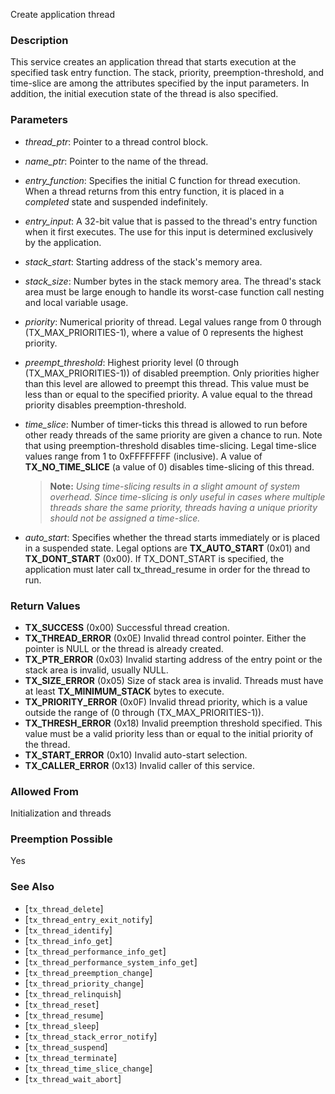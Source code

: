 Create application thread

### Description

This service creates an application thread that starts execution at the specified task entry function. The stack, priority, preemption-threshold, and time-slice are among the attributes specified by the input parameters. In addition, the initial execution state of the thread is also specified.

### Parameters

- *thread_ptr*: Pointer to a thread control block.
- *name_ptr*: Pointer to the name of the thread.
- *entry_function*: Specifies the initial C function for thread execution. When a thread returns from this entry function, it is placed in a *completed* state and suspended indefinitely.
- *entry_input*: A 32-bit value that is passed to the thread's entry function when it first executes. The use for this input is determined exclusively by the application.
- *stack_start*: Starting address of the stack's memory area.
- *stack_size*: Number bytes in the stack memory area. The thread's stack area must be large enough to handle its worst-case function call nesting and local variable usage.
- *priority*: Numerical priority of thread. Legal values range from 0 through (TX_MAX_PRIORITIES-1), where a value of 0 represents the highest priority.
- *preempt_threshold*: Highest priority level (0 through (TX_MAX_PRIORITIES-1)) of disabled preemption. Only priorities higher than this level are allowed to preempt this thread. This value must be less than or equal to the specified priority. A value equal to the thread priority disables preemption-threshold.
- *time_slice*: Number of timer-ticks this thread is allowed to run before other ready threads of the same priority are given a chance to run. Note that using preemption-threshold disables time-slicing. Legal time-slice values range from 1 to 0xFFFFFFFF (inclusive). A value of **TX_NO_TIME_SLICE** (a value of 0) disables time-slicing of this thread.

  > **Note:** *Using time-slicing results in a slight amount of system overhead.   Since time-slicing is only useful in cases where multiple threads   share the same priority, threads having a unique priority should not   be assigned a time-slice.*

- *auto_start*: Specifies whether the thread starts immediately or is placed in a suspended state. Legal options are **TX_AUTO_START** (0x01) and **TX_DONT_START** (0x00). If TX_DONT_START is specified, the application must later call tx_thread_resume in order for the thread to run.

### Return Values

- **TX_SUCCESS** (0x00) Successful thread creation.
- **TX_THREAD_ERROR** (0x0E) Invalid thread control pointer. Either the pointer is NULL or the thread is already created.
- **TX_PTR_ERROR** (0x03) Invalid starting address of the entry point or the stack area is invalid, usually NULL.
- **TX_SIZE_ERROR** (0x05) Size of stack area is invalid. Threads must have at least **TX_MINIMUM_STACK** bytes to execute.
- **TX_PRIORITY_ERROR** (0x0F) Invalid thread priority, which is a value outside the range of (0 through (TX_MAX_PRIORITIES-1)).
- **TX_THRESH_ERROR** (0x18) Invalid preemption threshold specified. This value must be a valid priority less than or equal to the initial priority of the thread.
- **TX_START_ERROR** (0x10) Invalid auto-start selection.
- **TX_CALLER_ERROR** (0x13) Invalid caller of this service.

### Allowed From

Initialization and threads

### Preemption Possible

Yes

### See Also

- [`tx_thread_delete`]
- [`tx_thread_entry_exit_notify`]
- [`tx_thread_identify`]
- [`tx_thread_info_get`]
- [`tx_thread_performance_info_get`]
- [`tx_thread_performance_system_info_get`]
- [`tx_thread_preemption_change`]
- [`tx_thread_priority_change`]
- [`tx_thread_relinquish`]
- [`tx_thread_reset`]
- [`tx_thread_resume`]
- [`tx_thread_sleep`]
- [`tx_thread_stack_error_notify`]
- [`tx_thread_suspend`]
- [`tx_thread_terminate`]
- [`tx_thread_time_slice_change`]
- [`tx_thread_wait_abort`]

